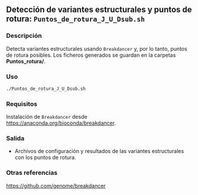 ## Detección de variantes estructurales y puntos de rotura: `Puntos_de_rotura_J_U_Dsub.sh`

### Descripción
Detecta variantes estructurales usando `Breakdancer` y, por lo tanto, puntos de rotura posibles. Los ficheros generados se guardan en la carpetas **Puntos_rotura/**.

### Uso
```bash
./Puntos_de_rotura_J_U_Dsub.sh
```

### Requisitos
Instalación de `Breakdancer` desde https://anaconda.org/bioconda/breakdancer.

### Salida
- Archivos de configuración y resultados de las variantes estructurales con los puntos de rotura.

### Otras referencias
https://github.com/genome/breakdancer
